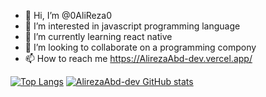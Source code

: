 - 👋 Hi, I’m @0AliReza0
- 👀 I’m interested in javascript programming language
- 🌱 I’m currently learning react native
- 💞️ I’m looking to collaborate on a programming compony
- 📫 How to reach me https://AlirezaAbd-dev.vercel.app/

[![Top Langs](https://github-readme-stats.vercel.app/api/top-langs/?username=AlirezaAbd-dev)](https://github.com/AlirezaAbd-dev/README.md)
[![AlirezaAbd-dev GitHub stats](https://github-readme-stats.vercel.app/api?username=AlirezaAbd-dev)](https://github.com/AlirezaAbd-dev/0AliReza0/README.md)
